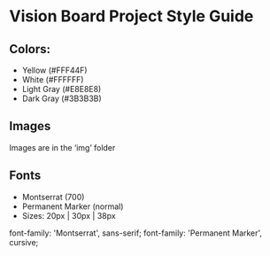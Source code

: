 # Vision Board Project Style Guide

## Colors:
- Yellow (#FFF44F)
- White (#FFFFFF)
- Light Gray (#E8E8E8)
- Dark Gray (#3B3B3B)

## Images
Images are in the ‘img’ folder

## Fonts
- Montserrat (700)
- Permanent Marker (normal)
- Sizes: 20px | 30px | 38px


font-family: 'Montserrat', sans-serif;
font-family: 'Permanent Marker', cursive;

